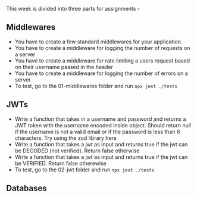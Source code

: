 This week is divided into three parts for assignments -

## Middlewares

-   You have to create a few standard middlewares for your application.
-   You have to create a middleware for logging the number of requests on a server
-   You have to create a middleware for rate limiting a users request based on their username passed in the header
-   You have to create a middleware for logging the number of errors on a server
-   To test, go to the 01-middlewares folder and run `npx jest ./tests`

## JWTs

-   Write a function that takes in a username and password and returns a JWT token with the username encoded inside object. Should return null if the username is not a valid email or if the password is less than 6 characters. Try using the zod library here
-   Write a function that takes a jwt as input and returns true if the jwt can be DECODED (not verified). Return false otherwise
-   Write a function that takes a jwt as input and returns true if the jwt can be VERIFIED. Return false otherewise
-   To test, go to the 02-jwt folder and run `npx jest ./tests`

## Databases
